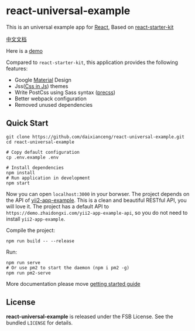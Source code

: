 # react-universal-example

This is an universal example app for [React](https://github.com/facebook/react), Based on [react-starter-kit](https://github.com/kriasoft/react-starter-kit/tree/feature/redux)

[中文文档](./README.zh_CN.md)

Here is a [demo](https://demo.zhaidongxi.com/react-universal-example/)

Compared to `react-starter-kit`, this application provides the following features:

- Google [Material](https://github.com/mui-org/material-ui) Design
- Jss([Css in Js](http://cssinjs.org/)) themes
- Write PostCss using Sass syntax ([precss](https://github.com/jonathantneal/precss))
- Better webpack configuration
- Removed unused dependencies

## Quick Start

```
git clone https://github.com/daixianceng/react-universal-example.git
cd react-universal-example

# Copy default configuration
cp .env.example .env

# Install dependencies
npm install
# Run application in development
npm start
```

Now you can open `localhost:3000` in your borwser. The project depends on the API of [yii2-app-example](https://github.com/daixianceng/yii2-app-example). This is a clean and beautiful RESTful API, you will love it. The project has a default API to `https://demo.zhaidongxi.com/yii2-app-example-api`, so you do not need to install `yii2-app-example`.

Compile the project:

```
npm run build -- --release
```

Run:

```
npm run serve
# Or use pm2 to start the daemon (npm i pm2 -g)
npm run pm2-serve
```

More documentation please move [getting started guide](https://github.com/kriasoft/react-starter-kit/blob/feature/redux/docs/getting-started.md)

## License

**react-universal-example** is released under the FSB License. See the bundled `LICENSE` for details.
